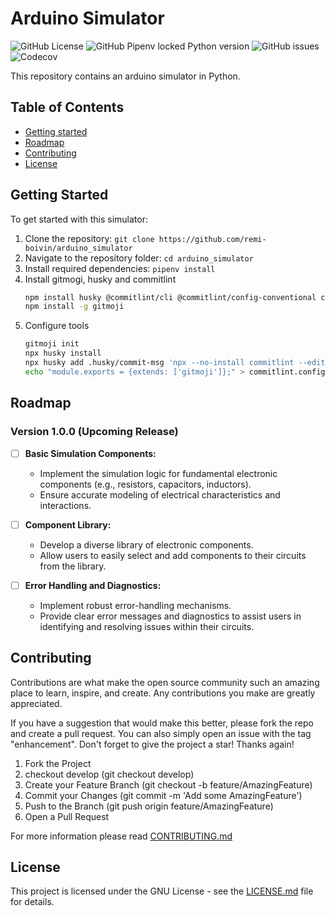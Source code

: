 # Arduino Simulator
![GitHub License](https://img.shields.io/github/license/remi-boivin/arduino_simulator?style=for-the-badge)
![GitHub Pipenv locked Python version](https://img.shields.io/github/pipenv/locked/python-version/remi-boivin/arduino_simulator?style=for-the-badge)
![GitHub issues](https://img.shields.io/github/issues/remi-boivin/arduino_simulator?style=for-the-badge)
![Codecov](https://img.shields.io/codecov/c/github/remi-boivin/arduino_simulator?style=for-the-badge)



This repository contains an arduino simulator in Python.

## Table of Contents

- [Getting started](#getting-started)
- [Roadmap](#roadmap)
- [Contributing](#contributing)
- [License](#license)

## Getting Started

To get started with this simulator:

1. Clone the repository: `git clone https://github.com/remi-boivin/arduino_simulator`
2. Navigate to the repository folder: `cd arduino_simulator`
3. Install required dependencies: `pipenv install`
4. Install gitmogi, husky and commitlint
    ```sh
    npm install husky @commitlint/cli @commitlint/config-conventional commitlint-config-gitmoji
    npm install -g gitmoji    
    ```
4. Configure tools
    ```sh
    gitmoji init
    npx husky install
    npx husky add .husky/commit-msg 'npx --no-install commitlint --edit $1'
    echo "module.exports = {extends: ['gitmoji']};" > commitlint.config.js
    ```
## Roadmap
### Version 1.0.0 (Upcoming Release)

- [ ] **Basic Simulation Components:**
  - Implement the simulation logic for fundamental electronic components (e.g., resistors, capacitors, inductors).
  - Ensure accurate modeling of electrical characteristics and interactions.
  
- [ ] **Component Library:**
  - Develop a diverse library of electronic components.
  - Allow users to easily select and add components to their circuits from the library.

- [ ] **Error Handling and Diagnostics:**
  - Implement robust error-handling mechanisms.
  - Provide clear error messages and diagnostics to assist users in identifying and resolving issues within their circuits.

## Contributing

Contributions are what make the open source community such an amazing place to learn, inspire, and create. Any contributions you make are greatly appreciated.

If you have a suggestion that would make this better, please fork the repo and create a pull request. You can also simply open an issue with the tag "enhancement". Don't forget to give the project a star! Thanks again!

1. Fork the Project
2. checkout develop (git checkout develop)
3. Create your Feature Branch (git checkout -b feature/AmazingFeature)
4. Commit your Changes (git commit -m 'Add some AmazingFeature')
5. Push to the Branch (git push origin feature/AmazingFeature)
6. Open a Pull Request

For more information please read [CONTRIBUTING.md](CONTRIBUTING.md)

## License

This project is licensed under the GNU License - see the [LICENSE.md](LICENSE.md) file for details.
